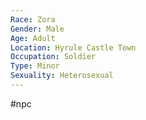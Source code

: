 ```yaml
---
Race: Zora
Gender: Male
Age: Adult
Location: Hyrule Castle Town
Occupation: Soldier
Type: Minor
Sexuality: Heterosexual
---
```

#npc 

